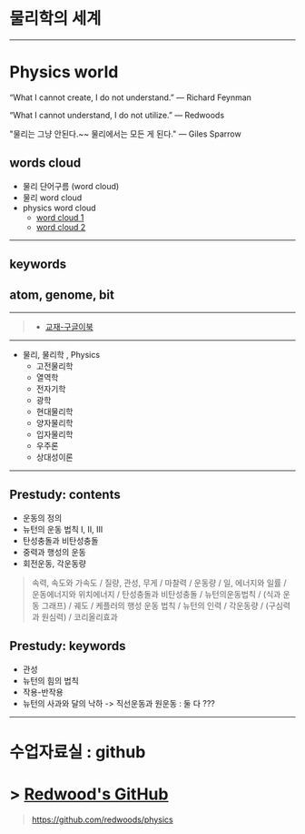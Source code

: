 # 물리학의 세계

---

# Physics world

“What I cannot create, I do not understand.”
— Richard Feynman

“What I cannot understand, I do not utilize.”
— Redwoods

"물리는 그냥 안된다.~~ 물리에서는 모든 게 된다."
— Giles Sparrow

## words cloud

- 물리 단어구름 (word cloud)
- 물리 word cloud
- physics word cloud
    - [word cloud 1](https://www.google.com/search?q=physics+word+cloud&source=lnms&tbm=isch&sa=X&ved=0ahUKEwib_PDUtbPkAhXOad4KHXbQCYEQ_AUIESgB&biw=1514&bih=978&dpr=1.25#imgrc=LrDBpIdM7p6HxM:)
    -  [word cloud 2](https://www.google.com/search?q=physics+word+cloud&source=lnms&tbm=isch&sa=X&ved=0ahUKEwib_PDUtbPkAhXOad4KHXbQCYEQ_AUIESgB&biw=1514&bih=978&dpr=1.25#imgrc=IZFF0DJy2cqO-M:)

---

## keywords

## atom, genome, bit

---
> - [교재-구글이북](https://books.google.co.kr/books?id=fVgzDwAAQBAJ&pg=PT9&lpg=PT9&dq=%EC%A7%88%EB%9F%89+%EA%B4%80%EC%84%B1+%EB%AC%B4%EA%B2%8C&source=bl&ots=qETYTIeDQa&sig=ACfU3U03GoLroFvgyDAEoghcWkENtb3W6w&hl=ko&sa=X&ved=2ahUKEwiJ2r6e7vjgAhVdyYsBHSwRBLEQ6AEwCnoECAEQAQ#v=onepage&q=%EC%A7%88%EB%9F%89%20%EA%B4%80%EC%84%B1%20%EB%AC%B4%EA%B2%8C&f=false)
---

- 물리, 물리학 , Physics
  - 고전물리학
  - 열역학
  - 전자기학
  - 광학
  - 현대물리학
  - 양자물리학
  - 입자물리학
  - 우주론
  - 상대성이론

---

## Prestudy: contents

- 운동의 정의
- 뉴턴의 운동 법칙 I, II, III
- 탄성충돌과 비탄성충돌
- 중력과 행성의 운동
- 회전운동, 각운동량

> 속력, 속도와 가속도 / 질량, 관성, 무게 / 마찰력 / 운동량 / 일, 에너지와 일률 / 운동에너지와 위치에너지 / 탄성충돌과 비탄성충돌 / 뉴턴의운동법칙 / (식과 운동 그래프) / 궤도 / 케플러의 행성 운동 법칙 / 뉴턴의 인력 / 각운동량 / (구심력과 원심력) / 코리올리효과

## Prestudy: keywords

- 관성
- 뉴턴의 힘의 법칙
- 작용-반작용
- 뉴턴의 사과와 달의 낙하 -> 직선운동과 원운동 : 둘 다 ???

---

# 수업자료실 : github

# > [Redwood's GitHub](https://github.com/redwoods/physics)

> https://github.com/redwoods/physics
